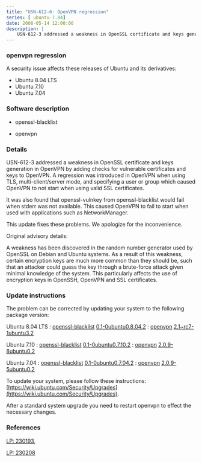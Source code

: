 ```yaml
---
title: "USN-612-6: OpenVPN regression"
series: [ ubuntu-7.04]
date: 2008-05-14 12:00:00
description: |
    USN-612-3 addressed a weakness in OpenSSL certificate and keys generation in OpenVPN by adding checks for vulnerable certificates and keys to OpenVPN. A regression was introduced in OpenVPN when using TLS, multi-client/server mode, and specifying a user or group which caused OpenVPN to not start when using valid SSL certificates. 
--- 
```

 
### openvpn regression

A security issue affects these releases of Ubuntu and its derivatives:

* Ubuntu 8.04 LTS
* Ubuntu 7.10
* Ubuntu 7.04

### Software description

* openssl-blacklist 

* openvpn 

### Details

USN-612-3 addressed a weakness in OpenSSL certificate and keys generation in OpenVPN by adding checks for vulnerable certificates and keys to OpenVPN. A regression was introduced in OpenVPN when using TLS, multi-client/server mode, and specifying a user or group which caused OpenVPN to not start when using valid SSL certificates. 

It was also found that openssl-vulnkey from openssl-blacklist would fail when stderr was not available. This caused OpenVPN to fail to start when used with applications such as NetworkManager.

This update fixes these problems. We apologize for the inconvenience.

Original advisory details:

 A weakness has been discovered in the random number generator used by OpenSSL on Debian and Ubuntu systems. As a result of this weakness, certain encryption keys are much more common than they should be, such that an attacker could guess the key through a brute-force attack given minimal knowledge of the system. This particularly affects the use of encryption keys in OpenSSH, OpenVPN and SSL certificates. 

### Update instructions

The problem can be corrected by updating your system to the following package version:

Ubuntu 8.04 LTS
 : [openssl-blacklist](https://launchpad.net/ubuntu/+source/openssl-blacklist) <span> [0.1-0ubuntu0.8.04.2](https://launchpad.net/ubuntu/+source/openssl-blacklist/0.1-0ubuntu0.8.04.2) </span> 
 : [openvpn](https://launchpad.net/ubuntu/+source/openvpn) <span> [2.1~rc7-1ubuntu3.2](https://launchpad.net/ubuntu/+source/openvpn/2.1~rc7-1ubuntu3.2) </span> 

Ubuntu 7.10
 : [openssl-blacklist](https://launchpad.net/ubuntu/+source/openssl-blacklist) <span> [0.1-0ubuntu0.7.10.2](https://launchpad.net/ubuntu/+source/openssl-blacklist/0.1-0ubuntu0.7.10.2) </span> 
 : [openvpn](https://launchpad.net/ubuntu/+source/openvpn) <span> [2.0.9-8ubuntu0.2](https://launchpad.net/ubuntu/+source/openvpn/2.0.9-8ubuntu0.2) </span> 

Ubuntu 7.04
 : [openssl-blacklist](https://launchpad.net/ubuntu/+source/openssl-blacklist) <span> [0.1-0ubuntu0.7.04.2](https://launchpad.net/ubuntu/+source/openssl-blacklist/0.1-0ubuntu0.7.04.2) </span> 
 : [openvpn](https://launchpad.net/ubuntu/+source/openvpn) <span> [2.0.9-5ubuntu0.2](https://launchpad.net/ubuntu/+source/openvpn/2.0.9-5ubuntu0.2) </span> 

To update your system, please follow these instructions: [https://wiki.ubuntu.com/Security/Upgrades](https://wiki.ubuntu.com/Security/Upgrades).

After a standard system upgrade you need to restart openvpn to effect the necessary changes. 

### References

 [LP: 230193](https://launchpad.net/bugs/230193), 

 [LP: 230208](https://launchpad.net/bugs/230208)
 
